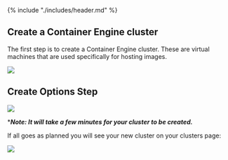 {% include "./includes/header.md" %}

## Create a Container Engine cluster
The first step is to create a Container Engine cluster. 
These are virtual machines that are used specifically for hosting images.

![](https://lh3.googleusercontent.com/-SzTnM7-n2Ak/V43mW8OWnnI/AAAAAAAAAjo/TeKVbdoa3mg/s0/2016-07-19_03-35-35.png)

## Create Options Step

![](https://lh3.googleusercontent.com/-7Fb1-Ba0FiI/V43oSRASZhI/AAAAAAAAAj8/CAxVllPnUtA/s0/2016-07-19_03-43-49.png)

****Note: It will take a few minutes for your cluster to be created.***

If all goes as planned you will see your new cluster on your clusters page:

![](https://goo.gl/jXD4Hs)